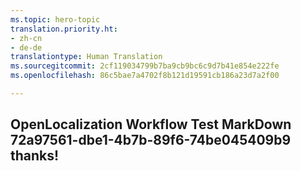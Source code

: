 ```yaml
---
ms.topic: hero-topic
translation.priority.ht:
- zh-cn
- de-de
translationtype: Human Translation
ms.sourcegitcommit: 2cf119034799b7ba9cb9bc6c9d7b41e854e222fe
ms.openlocfilehash: 86c5bae7a4702f8b121d19591cb186a23d7a2f00

---
```

## OpenLocalization Workflow Test MarkDown 72a97561-dbe1-4b7b-89f6-74be045409b9 thanks!



<!--HONumber=Jul16_HO2-->



